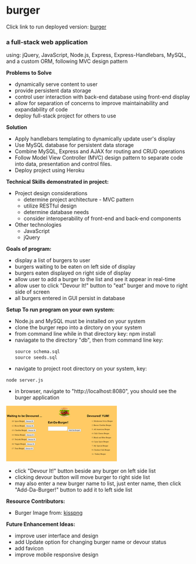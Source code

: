 # burger

Click link to run deployed version: [burger](https://vwhope)

### a full-stack web application
using: jQuery, JavaScript, Node.js, Express, Express-Handlebars, MySQL, and a custom ORM, following MVC design pattern 

**Problems to Solve**
* dynamically serve content to user
* provide persistent data storage
* control user interaction with back-end database using front-end display
* allow for separation of concerns to improve maintainability and expandability of code
* deploy full-stack project for others to use

**Solution** 

* Apply handlebars templating to dynamically update user's display
* Use MySQL database for persistent data storage
* Combine MySQL, Express and AJAX for routing and CRUD operations
* Follow Model View Controller (MVC) design pattern to separate code into 
  data, presentation and control files.
* Deploy project using Heroku
 

**Technical Skills demonstrated in project:**
* Project design considerations
  * determine project architecture - MVC pattern
  * utilize RESTful design
  * determine database needs
  * consider interoperability of front-end and back-end components  
* Other technologies
    * JavaScript
    * jQuery
    
**Goals of program:**
* display a list of burgers to user 
* burgers waiting to be eaten on left side of display
* burgers eaten displayed on right side of display 
* allow user to add a burger to the list and see it appear in real-time
* allow user to click "Devour It!" button to "eat" burger and move to right side of screen
* all burgers entered in GUI persist in database

**Setup To run program on your own system:**
* Node.js and MySQL must be installed on your system 
* clone the burger repo into a dirctory on your system
* from command line while in that directory key: npm install
* naviagate to the directory "db", then from command line key:
   ```
   source schema.sql
   source seeds.sql
   ``` 
* navigate to project root directory on your system, key: 
 ```
 node server.js
  ```
* in browser, navigate to "http://localhost:8080", you should see the burger application

![Burger Application Page](/public/assets/img/index.jpg)

* click "Devour It!" button beside any burger on left side list
* clicking devour button will move burger to right side list
* may also enter a new burger name to list, 
   just enter name, then click "Add-Da-Burger!" button to add it to left side list

**Resource Contributors:**
* Burger Image from: [kisspng](https://kisspng.com/free/burgers.html)


**Future Enhancement Ideas:**
* improve user interface and design
* add Update option for changing burger name or devour status
* add favicon
* improve mobile responsive design
